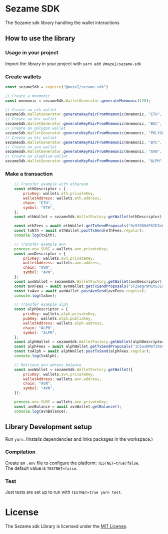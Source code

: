 # Sezame SDK
The Sezame sdk library handling the wallet interactions
## How to use the library

### Usage in your project
Import the library in your project with `yarn add @maze2/sezame-sdk`

### Create wallets

~~~ javascript
const sezameSdk = require("@maze2/sezame-sdk")

// Create a mnemonic
const mnemonic = sezameSdk.WalletGenerator.generateMnemonic(128);

// Create an eth wallet
sezameSdk.WalletGenerator.generateKeyPairFromMnemonic(mnemonic, "ETH", 0);
// Create an bsc wallet
sezameSdk.WalletGenerator.generateKeyPairFromMnemonic(mnemonic, "BSC", 0);
// Create an polygon wallet
sezameSdk.WalletGenerator.generateKeyPairFromMnemonic(mnemonic, "POLYGON", 0);
// Create an btc wallet
sezameSdk.WalletGenerator.generateKeyPairFromMnemonic(mnemonic, "BTC", 0);
// Create an avn wallet
sezameSdk.WalletGenerator.generateKeyPairFromMnemonic(mnemonic, "AVN", 0);
// Create an alephium wallet
sezameSdk.WalletGenerator.generateKeyPairFromMnemonic(mnemonic, "ALPH", 0);
~~~

### Make a transaction

```javascript
    // Transfer example with ethereum
    const ethDescriptor = {
        privKey: wallets.eth.privateKey,
        walletAddress: wallets.eth.address,
        chain: "ETH",
        symbol: "ETH",
    };
    const ethWallet = sezameSdk.WalletFactory.getWallet(ethDescriptor);

    const ethFees = await ethWallet.getTxSendProposals("0x53980dF62D3eCAdc564d9B929e2aeD8514180e8b", 0.01);
    const txEth = await ethWallet.postTxSend(ethFees.regular);
    console.log(txEth);

    // Transfer example avn
    process.env.SURI = wallets.avn.privateKey;
    const avnDescriptor = {
        privKey: wallets.avn.privateKey,
        walletAddress: wallets.avn.address,
        chain: "AVN",
        symbol: "AVN",
    };
    const avnWallet = sezameSdk.WalletFactory.getWallet(avnDescriptor);
    const avnFees = await avnWallet.getTxSendProposals("5FZ9egr9M1tGJ1aEUWG6TPkoko8j7cX2TwtchcFmaMWZzMVU", 1);
    const txAvn = await avnWallet.postAvnSend(avnFees.regular);
    console.log(txAvn);

    // Transfer example alph
    const alphDescriptor = {
        privKey: wallets.alph.privateKey,
        pubKey: wallets.alph.publicKey,
        walletAddress: wallets.alph.address,
        chain: "ALPH",
        symbol: "ALPH",
    };
    const alphWallet = sezameSdk.WalletFactory.getWallet(alphDescriptor);
    const alphFees = await alphWallet.getTxSendProposals("1C5axNMef3Xm4QJmK9VySHdEQ8enJcaPYWd3z1LgxyCY9", 1);
    const txAlph = await alphWallet.postTxSend(alphFees.regular);
    console.log(txAlph);

    // Retrieve avn adress balance
    const avnWallet = sezameSdk.WalletFactory.getWallet({
        privKey: wallets.avn.privateKey,
        walletAddress: wallets.avn.address,
        chain: "AVN",
        symbol: "AVN",
    });

    process.env.SURI = wallets.avn.privateKey;
    const avnBalance = await avnWallet.getBalance();
    console.log(avnBalance);

```

## Library Development setup
Run `yarn`. (Installs dependencies and links packages in the workspace.)

### Compilation
Create an `.env` file to configure the platform: `TESTNET=true|false`.  
The default value is `TESTNET=false`.

### Test
Jest tests are set up to run with `TESTNET=true yarn test`. 

# License

The Sezame sdk Library is licensed under the [MIT License](LICENSE).
